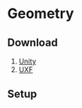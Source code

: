 # Geometry

## Download
1. [Unity](https://unity.com/pricing#plans-student-and-hobbyist)
2. [UXF](https://github.com/prdlab/Geometry/blob/main/UXF.v2.4.3.unitypackage)

## Setup 

